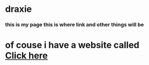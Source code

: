 # draxie
<h3> this is my page this is where link and other things will be </h3>
<h1> of couse i have a website called <a href="https://guns.lol/draxie"> Click here</a>
</h1>
